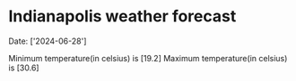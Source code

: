 # Indianapolis weather forecast 
Date: ['2024-06-28'] 

Minimum temperature(in celsius) is [19.2] 
Maximum temperature(in celsius) is [30.6]